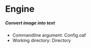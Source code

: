 Engine
===
##### Convert image into text

- Commandline argument:
		Config.oaf
- Working directory:
		Directory
